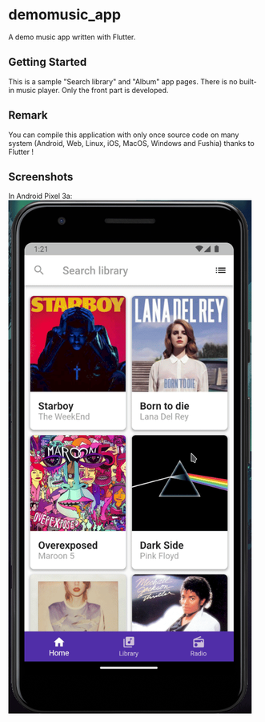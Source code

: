 # demomusic_app

A demo music app written with Flutter.

## Getting Started

This is a sample "Search library" and "Album" app pages. There is no built-in music player.  Only the front part is developed.

## Remark
You can compile this application with only once source code on many system (Android, Web, Linux, iOS, MacOS, Windows and Fushia) thanks to Flutter !  

## Screenshots
In Android Pixel 3a:  
![](https://github.com/davipro34/demomusic_app/blob/main/README/Compilation_Android_demomusic_app.gif)
  